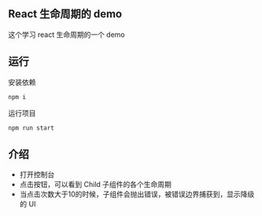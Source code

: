 ## React 生命周期的 demo
这个学习 react 生命周期的一个 demo

## 运行
安装依赖
```sh
npm i
```

运行项目
```sh
npm run start
```

## 介绍
- 打开控制台
- 点击按钮，可以看到 Child 子组件的各个生命周期
- 当点击次数大于10的时候，子组件会抛出错误，被错误边界捕获到，显示降级的 UI